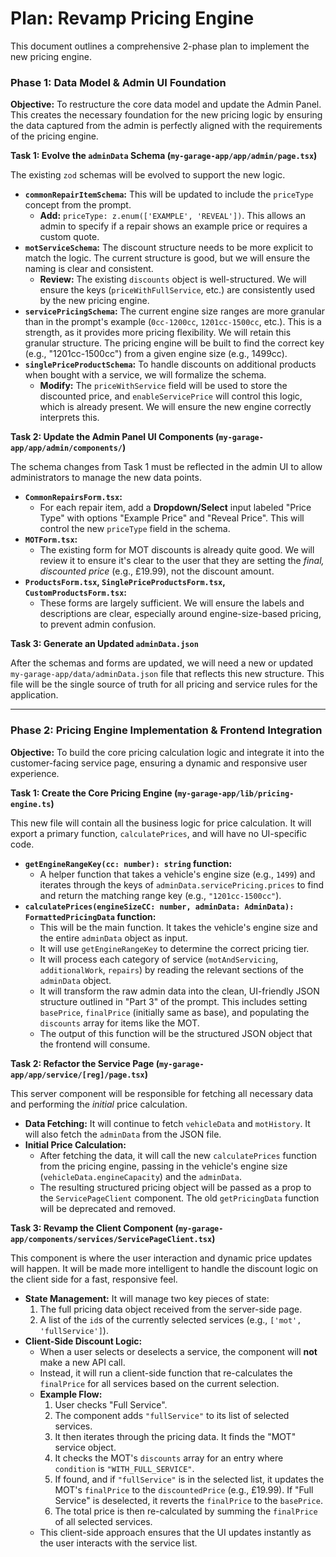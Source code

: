 # Plan: Revamp Pricing Engine

This document outlines a comprehensive 2-phase plan to implement the new pricing engine.

### **Phase 1: Data Model & Admin UI Foundation**

**Objective:** To restructure the core data model and update the Admin Panel. This creates the necessary foundation for the new pricing logic by ensuring the data captured from the admin is perfectly aligned with the requirements of the pricing engine.

**Task 1: Evolve the `adminData` Schema (`my-garage-app/app/admin/page.tsx`)**

The existing `zod` schemas will be evolved to support the new logic.

*   **`commonRepairItemSchema`:** This will be updated to include the `priceType` concept from the prompt.
    *   **Add:** `priceType: z.enum(['EXAMPLE', 'REVEAL'])`. This allows an admin to specify if a repair shows an example price or requires a custom quote.
*   **`motServiceSchema`:** The discount structure needs to be more explicit to match the logic. The current structure is good, but we will ensure the naming is clear and consistent.
    *   **Review:** The existing `discounts` object is well-structured. We will ensure the keys (`priceWithFullService`, etc.) are consistently used by the new pricing engine.
*   **`servicePricingSchema`:** The current engine size ranges are more granular than in the prompt's example (`0cc-1200cc`, `1201cc-1500cc`, etc.). This is a strength, as it provides more pricing flexibility. We will retain this granular structure. The pricing engine will be built to find the correct key (e.g., "1201cc-1500cc") from a given engine size (e.g., 1499cc).
*   **`singlePriceProductSchema`:** To handle discounts on additional products when bought with a service, we will formalize the schema.
    *   **Modify:** The `priceWithService` field will be used to store the discounted price, and `enableServicePrice` will control this logic, which is already present. We will ensure the new engine correctly interprets this.

**Task 2: Update the Admin Panel UI Components (`my-garage-app/app/admin/components/`)**

The schema changes from Task 1 must be reflected in the admin UI to allow administrators to manage the new data points.

*   **`CommonRepairsForm.tsx`:**
    *   For each repair item, add a **Dropdown/Select** input labeled "Price Type" with options "Example Price" and "Reveal Price". This will control the new `priceType` field in the schema.
*   **`MOTForm.tsx`:**
    *   The existing form for MOT discounts is already quite good. We will review it to ensure it's clear to the user that they are setting the *final, discounted price* (e.g., £19.99), not the discount amount.
*   **`ProductsForm.tsx`, `SinglePriceProductsForm.tsx`, `CustomProductsForm.tsx`:**
    *   These forms are largely sufficient. We will ensure the labels and descriptions are clear, especially around engine-size-based pricing, to prevent admin confusion.

**Task 3: Generate an Updated `adminData.json`**

After the schemas and forms are updated, we will need a new or updated `my-garage-app/data/adminData.json` file that reflects this new structure. This file will be the single source of truth for all pricing and service rules for the application.

---

### **Phase 2: Pricing Engine Implementation & Frontend Integration**

**Objective:** To build the core pricing calculation logic and integrate it into the customer-facing service page, ensuring a dynamic and responsive user experience.

**Task 1: Create the Core Pricing Engine (`my-garage-app/lib/pricing-engine.ts`)**

This new file will contain all the business logic for price calculation. It will export a primary function, `calculatePrices`, and will have no UI-specific code.

*   **`getEngineRangeKey(cc: number): string` function:**
    *   A helper function that takes a vehicle's engine size (e.g., `1499`) and iterates through the keys of `adminData.servicePricing.prices` to find and return the matching range key (e.g., `"1201cc-1500cc"`).
*   **`calculatePrices(engineSizeCC: number, adminData: AdminData): FormattedPricingData` function:**
    *   This will be the main function. It takes the vehicle's engine size and the entire `adminData` object as input.
    *   It will use `getEngineRangeKey` to determine the correct pricing tier.
    *   It will process each category of service (`motAndServicing`, `additionalWork`, `repairs`) by reading the relevant sections of the `adminData` object.
    *   It will transform the raw admin data into the clean, UI-friendly JSON structure outlined in "Part 3" of the prompt. This includes setting `basePrice`, `finalPrice` (initially same as base), and populating the `discounts` array for items like the MOT.
    *   The output of this function will be the structured JSON object that the frontend will consume.

**Task 2: Refactor the Service Page (`my-garage-app/app/service/[reg]/page.tsx`)**

This server component will be responsible for fetching all necessary data and performing the *initial* price calculation.

*   **Data Fetching:** It will continue to fetch `vehicleData` and `motHistory`. It will also fetch the `adminData` from the JSON file.
*   **Initial Price Calculation:**
    *   After fetching the data, it will call the new `calculatePrices` function from the pricing engine, passing in the vehicle's engine size (`vehicleData.engineCapacity`) and the `adminData`.
    *   The resulting structured pricing object will be passed as a prop to the `ServicePageClient` component. The old `getPricingData` function will be deprecated and removed.

**Task 3: Revamp the Client Component (`my-garage-app/components/services/ServicePageClient.tsx`)**

This component is where the user interaction and dynamic price updates will happen. It will be made more intelligent to handle the discount logic on the client side for a fast, responsive feel.

*   **State Management:** It will manage two key pieces of state:
    1.  The full pricing data object received from the server-side page.
    2.  A list of the `id`s of the currently selected services (e.g., `['mot', 'fullService']`).
*   **Client-Side Discount Logic:**
    *   When a user selects or deselects a service, the component will **not** make a new API call.
    *   Instead, it will run a client-side function that re-calculates the `finalPrice` for all services based on the current selection.
    *   **Example Flow:**
        1.  User checks "Full Service".
        2.  The component adds `"fullService"` to its list of selected services.
        3.  It then iterates through the pricing data. It finds the "MOT" service object.
        4.  It checks the MOT's `discounts` array for an entry where `condition` is `"WITH_FULL_SERVICE"`.
        5.  If found, and if `"fullService"` is in the selected list, it updates the MOT's `finalPrice` to the `discountedPrice` (e.g., £19.99). If "Full Service" is deselected, it reverts the `finalPrice` to the `basePrice`.
        6.  The total price is then re-calculated by summing the `finalPrice` of all selected services.
    *   This client-side approach ensures that the UI updates instantly as the user interacts with the service list.
